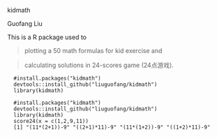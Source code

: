kidmath

Guofang Liu

This is a R package used to 
> plotting a 50 math formulas for kid exercise and

> calculating solutions in 24-scores game (24点游戏). 

```{R,results="hide",warning=FALSE,message = FALSE}
  #install.packages("kidmath")
  devtools::install_github("liuguofang/kidmath")
  library(kidmath)
```

```{R,warning=FALSE,message = FALSE}
  #install.packages("kidmath")
  devtools::install_github("liuguofang/kidmath")
  library(kidmath)
  score24(x = c(1,2,9,11))
  [1] "(11*(2+1))-9" "((2+1)*11)-9" "(11*(1+2))-9" "((1+2)*11)-9"

```

